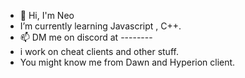 - 👋 Hi, I'm Neo
- I’m currently learning Javascript , C++.
- 📫 DM me on discord at --------
- i work on cheat clients and other stuff.
- You might know me from Dawn and Hyperion client.


